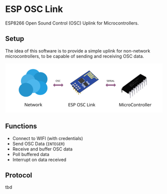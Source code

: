 # ESP OSC Link
ESP8266 Open Sound Control (OSC) Uplink for Microcontrollers.

## Setup
The idea of this software is to provide a simple uplink for non-network microcontrollers, to be capable of sending and receiving OSC data.

![Setup](images/setup.svg)

## Functions
- Connect to WIFI (with credentials)
- Send OSC Data (`INTEGER`)
- Receive and buffer OSC data
- Poll buffered data
- Interrupt on data received


## Protocol
tbd